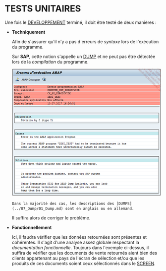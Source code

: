# **TESTS UNITAIRES**

Une fois le [DEVELOPPEMENT](04_Développement.md) terminé, il doit être testé de deux manières :

- **Techniquement**

  Afin de s'assurer qu'il n'y a pas d'erreurs de _syntaxe_ lors de l'exécution du programme.

  Sur **SAP**, cette notion s'appelle un [DUMP](../07_Dump/01_Dump.md) et ne peut pas être détectée lors de la _compilation_ du programme.

  ![](../ressources/01_05_01.png)

      Dans la majorité des cas, les descriptions des [DUMPS](../07_Dump/01_Dump.md) sont en anglais ou en allemand.

  Il suffira alors de corriger le problème.

- **Fonctionnellement**

  Ici, il faudra vérifier que les données retournées sont présentes et cohérentes. Il s'agit d'une analyse assez globale respectant la _documentation fonctionnelle_. Toujours dans l'exemple ci-dessus, il suffira de vérifier que les documents de vente retournés aient bien des clients appartenant au pays de l'écran de sélection et/ou que les produits de ces documents soient ceux sélectionnés dans le [SCREEN](../15_Screen/README.md).
